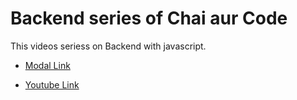 # Backend series of Chai aur Code

This videos seriess on Backend with javascript.

- [Modal Link](https://app.eraser.io/workspace/YtPqZ1VogxGy1jzIDkzj)

- [Youtube Link](https://www.youtube.com/watch?v=9B4CvtzXRpc&list=PLu71SKxNbfoBGh_8p_NS-ZAh6v7HhYqHW&index=7)
